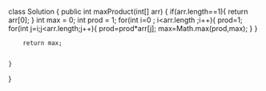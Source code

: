 class Solution {
    public int maxProduct(int[] arr) {
        if(arr.length==1){
            return arr[0];
        }
        int max = 0;
        int prod = 1;
        for(int i=0 ; i<arr.length ;i++){
            prod=1;
            for(int j=i;j<arr.length;j++){
                prod=prod*arr[j];
                max=Math.max(prod,max);
            }
        }

        return max;

        
    }
}